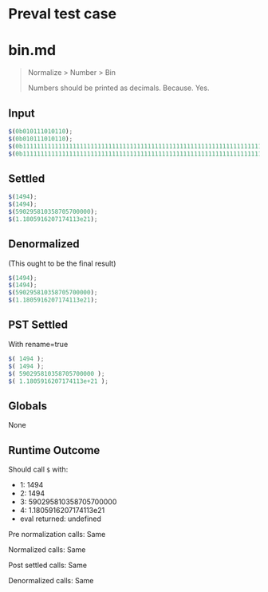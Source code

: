# Preval test case

# bin.md

> Normalize > Number > Bin
>
> Numbers should be printed as decimals. Because. Yes.

## Input

`````js filename=intro
$(0b010111010110);
$(0b010111010110);
$(0b111111111111111111111111111111111111111111111111111111111111111111111);
$(0b1111111111111111111111111111111111111111111111111111111111111111111111);
`````


## Settled


`````js filename=intro
$(1494);
$(1494);
$(590295810358705700000);
$(1.1805916207174113e21);
`````


## Denormalized
(This ought to be the final result)

`````js filename=intro
$(1494);
$(1494);
$(590295810358705700000);
$(1.1805916207174113e21);
`````


## PST Settled
With rename=true

`````js filename=intro
$( 1494 );
$( 1494 );
$( 590295810358705700000 );
$( 1.1805916207174113e+21 );
`````


## Globals


None


## Runtime Outcome


Should call `$` with:
 - 1: 1494
 - 2: 1494
 - 3: 590295810358705700000
 - 4: 1.1805916207174113e21
 - eval returned: undefined

Pre normalization calls: Same

Normalized calls: Same

Post settled calls: Same

Denormalized calls: Same
